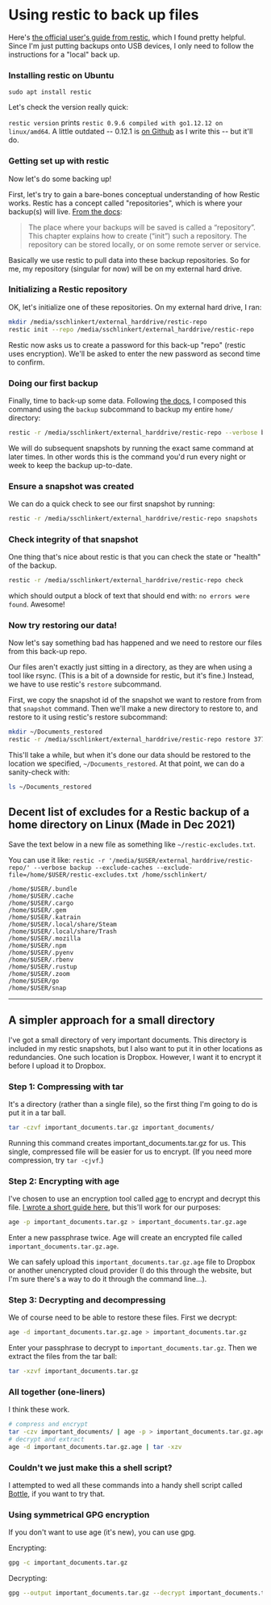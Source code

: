 # Using restic to back up files

Here's [the official user's guide from restic](https://restic.readthedocs.io/en/latest/020_installation.html), which I found pretty helpful. Since I'm just putting backups onto USB devices, I only need to follow the instructions for a "local" back up.

### Installing restic on Ubuntu

`sudo apt install restic`

Let's check the version really quick:

`restic version` prints `restic 0.9.6 compiled with go1.12.12 on linux/amd64`. A little outdated -- 0.12.1 is [on Github](https://github.com/restic/restic/releases) as I write this -- but it'll do.

### Getting set up with restic

Now let's do some backing up!

First, let's try to gain a bare-bones conceptual understanding of how Restic works. Restic has a concept called "repositories", which is where your backup(s) will live. [From the docs](https://restic.readthedocs.io/en/latest/030_preparing_a_new_repo.html#preparing-a-new-repository):

> The place where your backups will be saved is called a “repository”. This chapter explains how to create (“init”) such a repository. The repository can be stored locally, or on some remote server or service. 

Basically we use restic to pull data into these backup repositories. So for me, my repository (singular for now) will be on my external hard drive.

### Initializing a Restic repository

OK, let's initialize one of these repositories. On my external hard drive, I ran:

```bash
mkdir /media/sschlinkert/external_harddrive/restic-repo
restic init --repo /media/sschlinkert/external_harddrive/restic-repo
```

Restic now asks us to create a password for this back-up "repo" (restic uses encryption). We'll be asked to enter the new password as second time to confirm.

### Doing our first backup

Finally, time to back-up some data. Following [the docs](https://restic.readthedocs.io/en/latest/040_backup.html), I composed this command using the `backup` subcommand to backup my entire `home/` directory:

```bash
restic -r /media/sschlinkert/external_harddrive/restic-repo --verbose backup /home/sschlinkert/
```

We will do subsequent snapshots by running the exact same command at later times. In other words this is the command you'd run every night or week to keep the backup up-to-date.

### Ensure a snapshot was created

We can do a quick check to see our first snapshot by running: 

```bash
restic -r /media/sschlinkert/external_harddrive/restic-repo snapshots
```

### Check integrity of that snapshot

One thing that's nice about restic is that you can check the state or "health" of the backup.

```bash
restic -r /media/sschlinkert/external_harddrive/restic-repo check
```

which should output a block of text that should end with: `no errors were found`. Awesome!

### Now try restoring our data!

Now let's say something bad has happened and we need to restore our files from this back-up repo. 

Our files aren't exactly just sitting in a directory, as they are when using a tool like rsync. (This is a bit of a downside for restic, but it's fine.) Instead, we have to use restic's `restore` subcommand.

First, we copy the snapshot id of the snapshot we want to restore from from that `snapshot` command. Then we'll make a new directory to restore to, and restore to it using restic's restore subcommand:

```bash
mkdir ~/Documents_restored
restic -r /media/sschlinkert/external_harddrive/restic-repo restore 37769142 --target ~/Documents_restored
```

This'll take a while, but when it's done our data should be restored to the location we specified, `~/Documents_restored`. At that point, we can do a sanity-check with:

```bash
ls ~/Documents_restored
```

## Decent list of excludes for a Restic backup of a home directory on Linux (Made in Dec 2021)

Save the text below in a new file as something like `~/restic-excludes.txt`. 

You can use it like: `restic -r '/media/$USER/external_harddrive/restic-repo/' --verbose backup --exclude-caches --exclude-file=/home/$USER/restic-excludes.txt /home/sschlinkert/`

```text
/home/$USER/.bundle
/home/$USER/.cache
/home/$USER/.cargo
/home/$USER/.gem
/home/$USER/.katrain
/home/$USER/.local/share/Steam
/home/$USER/.local/share/Trash
/home/$USER/.mozilla
/home/$USER/.npm
/home/$USER/.pyenv
/home/$USER/.rbenv
/home/$USER/.rustup
/home/$USER/.zoom
/home/$USER/go
/home/$USER/snap
```

---

## A simpler approach for a small directory

I've got a small directory of very important documents. This directory is included in my restic snapshots, but I also want to put it in other locations as redundancies. One such location is Dropbox. However, I want it to encrypt it before I upload it to Dropbox.

### Step 1: Compressing with tar

It's a directory (rather than a single file), so the first thing I'm going to do is put it in a tar ball.

```bash
tar -czvf important_documents.tar.gz important_documents/
```

Running this command creates important_documents.tar.gz for us. This single, compressed file will be easier for us to encrypt. (If you need more compression, try `tar -cjvf`.)

### Step 2: Encrypting with age

I've chosen to use an encryption tool called [age](https://github.com/FiloSottile/age) to encrypt and decrypt this file. [I wrote a short guide here](https://sts10.github.io/2021/09/06/exploring-age-1-point-0.html), but this'll work for our purposes:

```bash
age -p important_documents.tar.gz > important_documents.tar.gz.age
```

Enter a new passphrase twice. Age will create an encrypted file called `important_documents.tar.gz.age`. 

We can safely upload this `important_documents.tar.gz.age` file to Dropbox or another unencrypted cloud provider (I do this through the website, but I'm sure there's a way to do it through the command line...).

### Step 3: Decrypting and decompressing

We of course need to be able to restore these files. First we decrypt:  

```bash
age -d important_documents.tar.gz.age > important_documents.tar.gz
```

Enter your passphrase to decrypt to `important_documents.tar.gz`. Then we extract the files from the tar ball:

```bash
tar -xzvf important_documents.tar.gz
```

### All together (one-liners)

I think these work.

```bash
# compress and encrypt
tar -czv important_documents/ | age -p > important_documents.tar.gz.age
# decrypt and extract
age -d important_documents.tar.gz.age | tar -xzv
```

### Couldn't we just make this a shell script?

I attempted to wed all these commands into a handy shell script called [Bottle](https://github.com/sts10/bottle), if you want to try that.

### Using symmetrical GPG encryption

If you don't want to use age (it's new), you can use gpg. 

Encrypting:
```bash
gpg -c important_documents.tar.gz
```

Decrypting:
```bash
gpg --output important_documents.tar.gz --decrypt important_documents.tar.gz.gpg
```

